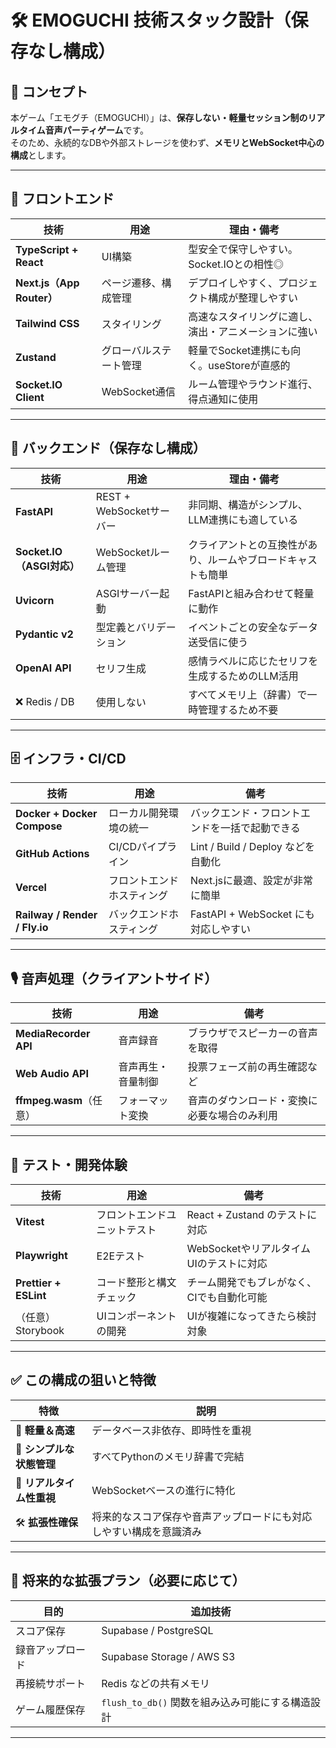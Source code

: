 # 🛠️ EMOGUCHI 技術スタック設計（保存なし構成）

## 🎯 コンセプト

本ゲーム「エモグチ（EMOGUCHI）」は、**保存しない・軽量セッション制のリアルタイム音声パーティゲーム**です。  
そのため、永続的なDBや外部ストレージを使わず、**メモリとWebSocket中心の構成**とします。

---

## 🎨 フロントエンド

| 技術 | 用途 | 理由・備考 |
|------|------|------------|
| **TypeScript + React** | UI構築 | 型安全で保守しやすい。Socket.IOとの相性◎ |
| **Next.js（App Router）** | ページ遷移、構成管理 | デプロイしやすく、プロジェクト構成が整理しやすい |
| **Tailwind CSS** | スタイリング | 高速なスタイリングに適し、演出・アニメーションに強い |
| **Zustand** | グローバルステート管理 | 軽量でSocket連携にも向く。useStoreが直感的 |
| **Socket.IO Client** | WebSocket通信 | ルーム管理やラウンド進行、得点通知に使用 |

---

## 🧠 バックエンド（保存なし構成）

| 技術 | 用途 | 理由・備考 |
|------|------|------------|
| **FastAPI** | REST + WebSocketサーバー | 非同期、構造がシンプル、LLM連携にも適している |
| **Socket.IO（ASGI対応）** | WebSocketルーム管理 | クライアントとの互換性があり、ルームやブロードキャストも簡単 |
| **Uvicorn** | ASGIサーバー起動 | FastAPIと組み合わせて軽量に動作 |
| **Pydantic v2** | 型定義とバリデーション | イベントごとの安全なデータ送受信に使う |
| **OpenAI API** | セリフ生成 | 感情ラベルに応じたセリフを生成するためのLLM活用 |
| ❌ Redis / DB | 使用しない | すべてメモリ上（辞書）で一時管理するため不要 |

---

## 🗄️ インフラ・CI/CD

| 技術 | 用途 | 備考 |
|------|------|------|
| **Docker + Docker Compose** | ローカル開発環境の統一 | バックエンド・フロントエンドを一括で起動できる |
| **GitHub Actions** | CI/CDパイプライン | Lint / Build / Deploy などを自動化 |
| **Vercel** | フロントエンドホスティング | Next.jsに最適、設定が非常に簡単 |
| **Railway / Render / Fly.io** | バックエンドホスティング | FastAPI + WebSocket にも対応しやすい |

---

## 🎙️ 音声処理（クライアントサイド）

| 技術 | 用途 | 備考 |
|------|------|------|
| **MediaRecorder API** | 音声録音 | ブラウザでスピーカーの音声を取得 |
| **Web Audio API** | 音声再生・音量制御 | 投票フェーズ前の再生確認など |
| **ffmpeg.wasm**（任意） | フォーマット変換 | 音声のダウンロード・変換に必要な場合のみ利用 |

---

## 🧪 テスト・開発体験

| 技術 | 用途 | 備考 |
|------|------|------|
| **Vitest** | フロントエンドユニットテスト | React + Zustand のテストに対応 |
| **Playwright** | E2Eテスト | WebSocketやリアルタイムUIのテストに対応 |
| **Prettier + ESLint** | コード整形と構文チェック | チーム開発でもブレがなく、CIでも自動化可能 |
| （任意）Storybook | UIコンポーネントの開発 | UIが複雑になってきたら検討対象 |

---

## ✅ この構成の狙いと特徴

| 特徴 | 説明 |
|------|------|
| 🎯 **軽量＆高速** | データベース非依存、即時性を重視 |
| 🧠 **シンプルな状態管理** | すべてPythonのメモリ辞書で完結 |
| 🔌 **リアルタイム性重視** | WebSocketベースの進行に特化 |
| 🛠️ **拡張性確保** | 将来的なスコア保存や音声アップロードにも対応しやすい構成を意識済み |

---

## 🔮 将来的な拡張プラン（必要に応じて）

| 目的 | 追加技術 |
|------|-----------|
| スコア保存 | Supabase / PostgreSQL |
| 録音アップロード | Supabase Storage / AWS S3 |
| 再接続サポート | Redis などの共有メモリ |
| ゲーム履歴保存 | `flush_to_db()` 関数を組み込み可能にする構造設計 |

---
